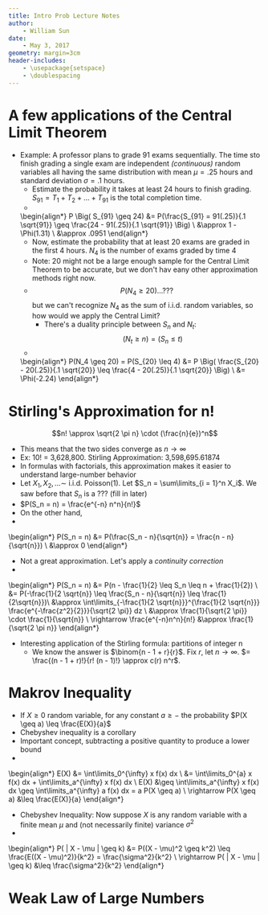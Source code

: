 ```yaml
---
title: Intro Prob Lecture Notes
author:
    - William Sun
date:
    - May 3, 2017
geometry: margin=3cm
header-includes:
    - \usepackage{setspace}
    - \doublespacing
---
```


# A few applications of the Central Limit Theorem
- Example: A professor plans to grade 91 exams sequentially. The time sto finish grading a single exam are independent *(continuous)* random variables all having the same distribution with mean $\mu = .25$ hours and standard deviation $\sigma = .1$ hours. 
	- Estimate the probability it takes at least 24 hours to finish grading. $S_{91} = T_1 + T_2 + \dots + T_{91}$ is the total completion time.
	-
	\begin{align*}
		P \Big( S_{91} \geq 24) &= P(\frac{S_{91} = 91(.25)}{.1 \sqrt{91}} \geq \frac{24 - 91(.25)}{.1 \sqrt{91}} \Big) \\
		&\approx 1 - \Phi(1.31) \\
		&\approx .0951
	\end{align*}
	- Now, estimate the probability that at least 20 exams are graded in the first 4 hours. $N_4$ is the number of exams graded by time 4
	- Note: 20 might not be a large enough sample for the Central Limit Theorem to be accurate, but we don't hav eany other approximation methods right now.
	- $$P(N_4 \geq 20) ... ???$$ but we can't recognize $N_4$ as the sum of i.i.d. random variables, so how would we apply the Central Limit?
		- There's a duality principle between $S_n$ and $N_t$: $$(N_t \geq n) = (S_n \leq t)$$
	- 
	\begin{align*}
		P(N_4 \geq 20) = P(S_{20} \leq 4) &= P \Big( \frac{S_{20} - 20(.25)}{.1 \sqrt{20}} \leq \frac{4 - 20(.25)}{.1 \sqrt{20}} \Big) \\
		&= \Phi(-2.24)
	\end{align*}

# Stirling's Approximation for n!
$$n! \approx \sqrt{2 \pi n} \cdot (\frac{n}{e})^n$$
- This means that the two sides converge as $n \rightarrow \infty$
- Ex: 10! = 3,628,800. Stirling Approximation: 3,598,695.61874
- In formulas with factorials, this approximation makes it easier to understand large-number behavior
- Let $X_1, X_2, \dots \sim$ i.i.d. Poisson(1). Let $S_n = \sum\limits_{i = 1}^n X_i$. We saw before that $S_n$ is a ??? (fill in later)
- $P(S_n = n) = \frac{e^{-n} n^n}{n!}$
- On the other hand,
-
\begin{align*}
	P(S_n = n) &= P(\frac{S_n - n}{\sqrt{n}} = \frac{n - n}{\sqrt{n}}) \\
	&\approx 0
\end{align*}
- Not a great approximation. Let's apply a *continuity correction*
- 
\begin{align*}
	P(S_n = n) &= P(n - \frac{1}{2} \leq S_n \leq n + \frac{1}{2}) \\
	&= P(-\frac{1}{2 \sqrt{n}} \leq \frac{S_n - n}{\sqrt{n}} \leq \frac{1}{2\sqrt{n}})\\
	&\approx \int\limits_{-\frac{1}{2 \sqrt{n}}}^{\frac{1}{2 \sqrt{n}}} \frac{e^{-\frac{z^2}{2}}}{\sqrt{2 \pi}} dz \\
	&\approx \frac{1}{\sqrt{2 \pi}} \cdot \frac{1}{\sqrt{n}} \\
	\rightarrow \frac{e^{-n}n^n}{n!} &\approx \frac{1}{\sqrt{2 \pi n}}
\end{align*}
- Interesting application of the Stirling formula: partitions of integer n
	- We know the answer is $\binom{n - 1 + r}{r}$. Fix $r$, let $n \rightarrow \infty$.  $= \frac{(n - 1 + r)!}{r! (n - 1)!} \approx c(r) n^r$. 

# Makrov Inequality
- If $X \geq 0$ random variable, for any constant $a \geq -$ the probability $P(X \geq a) \leq \frac{E(X)}{a}$
- Chebyshev inequality is a corollary
- Important concept, subtracting a positive quantity to produce a lower bound
-
\begin{align*}
	E(X) &= \int\limits_0^{\infty} x f(x) dx \\
	&= \int\limits_0^{a} x f(x) dx + \int\limits_a^{\infty} x f(x) dx \\
	E(X) &\geq \int\limits_a^{\infty} x f(x) dx \geq \int\limits_a^{\infty} a f(x) dx = a P(X \geq a) \\
	\rightarrow P(X \geq a) &\leq \frac{E(X)}{a}
\end{align*}
- Chebyshev Inequality: Now suppose $X$ is any random variable with a finite mean $\mu$ and (not necessarily finite) variance $\sigma^2$
-
\begin{align*}
	P( | X - \mu | \geq k) &= P((X - \mu)^2 \geq k^2) \leq \frac{E((X - \mu)^2)}{k^2} = \frac{\sigma^2}{k^2} \\
	\rightarrow P( | X - \mu | \geq k) &\leq \frac{\sigma^2}{k^2}
\end{align*}

# Weak Law of Large Numbers
